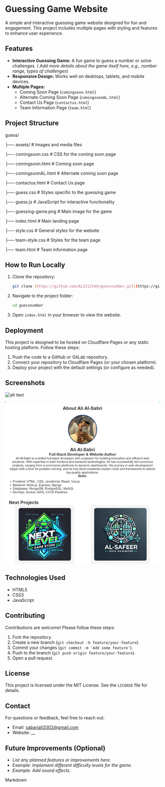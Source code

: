 # Guessing Game Website

A simple and interactive guessing game website designed for fun and engagement. This project includes multiple pages with styling and features to enhance user experience.

## Features

*   **Interactive Guessing Game:** A fun game to guess a number or solve challenges. ( *Add more details about the game itself here, e.g., number range, types of challenges*)
*   **Responsive Design:** Works well on desktops, tablets, and mobile devices.
*   **Multiple Pages:**
    *   Coming Soon Page (`comingsoon.html`)
    *   Alternate Coming Soon Page (`comingsoonAL.html`)
    *   Contact Us Page (`contactus.html`)
    *   Team Information Page (`team.html`)

## Project Structure
guess/

├── assets/                                  # Images and media files

├── comingsoon.css                           # CSS for the coming soon page

├── comingsoon.html                          # Coming soon page

├── comingsoonAL.html                        # Alternate coming soon page

├── contactus.html                           # Contact Us page

├── guess.css                                # Styles specific to the guessing game

├── guess.js                                 # JavaScript for interactive functionality

├── guessing-game.png                        # Main image for the game

├── index.html                               # Main landing page

├── style.css                                # General styles for the website

├── team-style.css                           # Styles for the team page

├── team.html                                # Team information page

## How to Run Locally

1.  Clone the repository:

    ```bash
    git clone [https://github.com/ALI212344/guessnumber.git](https://github.com/ALI212344/guessnumber.git)
    ```

2.  Navigate to the project folder:

    ```bash
    cd guessnumber
    ```

3.  Open `index.html` in your browser to view the website.

## Deployment

This project is designed to be hosted on Cloudflare Pages or any static hosting platform. Follow these steps:

1.  Push the code to a GitHub or GitLab repository.
2.  Connect your repository to Cloudflare Pages (or your chosen platform).
3.  Deploy your project with the default settings (or configure as needed).

## Screenshots

![alt text](https://github.com/ALI212344/guessnumber/blob/main/assets/websreenshot.png)

![alt text](https://github.com/ALI212344/guessnumber/blob/main/assets/teamscreenshot.png)


## Technologies Used

*   HTML5
*   CSS3
*   JavaScript

## Contributing

Contributions are welcome! Please follow these steps:

1.  Fork the repository.
2.  Create a new branch (`git checkout -b feature/your-feature`).
3.  Commit your changes (`git commit -m 'Add some feature'`).
4.  Push to the branch (`git push origin feature/your-feature`).
5.  Open a pull request.

## License

This project is licensed under the MIT License. See the `LICENSE` file for details.

## Contact

For questions or feedback, feel free to reach out:

*   Email: sabariali2002@gmail.com
*   Website: __

## Future Improvements (Optional)

*   *List any planned features or improvements here.*
*   *Example: Implement different difficulty levels for the game.*
*   *Example: Add sound effects.*

Markdown
